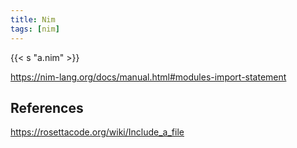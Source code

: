 ```yaml
---
title: Nim
tags: [nim]
---
```


{{< s "a.nim" >}}

<https://nim-lang.org/docs/manual.html#modules-import-statement>

## References

<https://rosettacode.org/wiki/Include_a_file>
